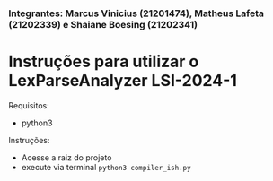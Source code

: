 ### Integrantes: Marcus Vinicius (21201474), Matheus Lafeta (21202339) e Shaiane Boesing (21202341)

# Instruções para utilizar o LexParseAnalyzer LSI-2024-1

Requisitos:
- python3 

Instruções:
- Acesse a raiz do projeto
- execute via terminal `python3 compiler_ish.py`


